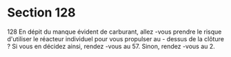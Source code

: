 # Section 128

128
En dépit du manque évident de carburant, allez -vous prendre le
risque d'utiliser le réacteur individuel pour vous propulser au -
dessus de la clôture ? Si vous en décidez ainsi, rendez -vous au 57.
Sinon, rendez -vous au 2.